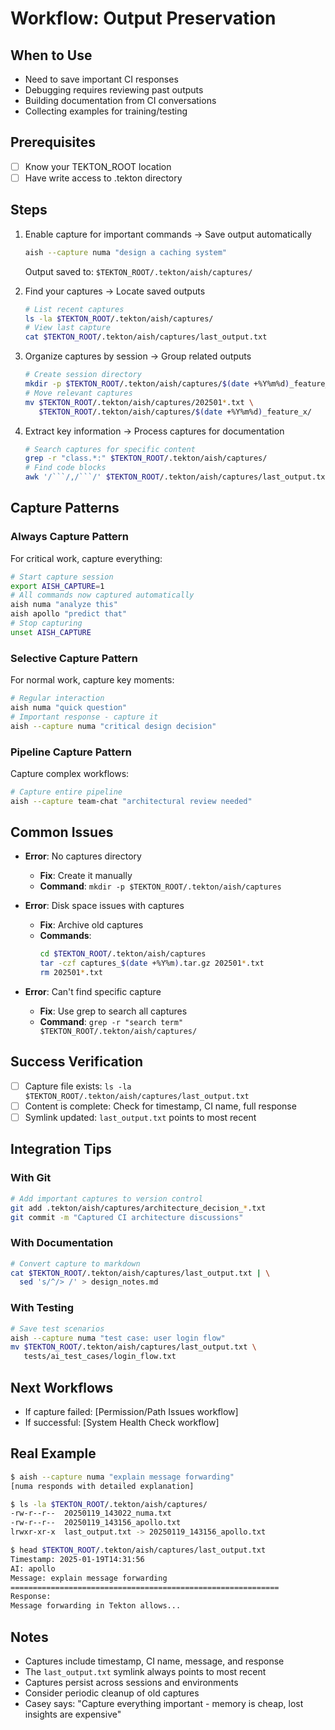 # Workflow: Output Preservation

## When to Use
- Need to save important CI responses
- Debugging requires reviewing past outputs  
- Building documentation from CI conversations
- Collecting examples for training/testing

## Prerequisites
- [ ] Know your TEKTON_ROOT location
- [ ] Have write access to .tekton directory

## Steps

1. Enable capture for important commands → Save output automatically
   ```bash
   aish --capture numa "design a caching system"
   ```
   Output saved to: `$TEKTON_ROOT/.tekton/aish/captures/`

2. Find your captures → Locate saved outputs
   ```bash
   # List recent captures
   ls -la $TEKTON_ROOT/.tekton/aish/captures/
   # View last capture
   cat $TEKTON_ROOT/.tekton/aish/captures/last_output.txt
   ```

3. Organize captures by session → Group related outputs
   ```bash
   # Create session directory
   mkdir -p $TEKTON_ROOT/.tekton/aish/captures/$(date +%Y%m%d)_feature_x
   # Move relevant captures
   mv $TEKTON_ROOT/.tekton/aish/captures/202501*.txt \
      $TEKTON_ROOT/.tekton/aish/captures/$(date +%Y%m%d)_feature_x/
   ```

4. Extract key information → Process captures for documentation
   ```bash
   # Search captures for specific content
   grep -r "class.*:" $TEKTON_ROOT/.tekton/aish/captures/
   # Find code blocks
   awk '/```/,/```/' $TEKTON_ROOT/.tekton/aish/captures/last_output.txt
   ```

## Capture Patterns

### Always Capture Pattern
For critical work, capture everything:
```bash
# Start capture session
export AISH_CAPTURE=1
# All commands now captured automatically
aish numa "analyze this"
aish apollo "predict that"
# Stop capturing
unset AISH_CAPTURE
```

### Selective Capture Pattern  
For normal work, capture key moments:
```bash
# Regular interaction
aish numa "quick question"
# Important response - capture it
aish --capture numa "critical design decision"
```

### Pipeline Capture Pattern
Capture complex workflows:
```bash
# Capture entire pipeline
aish --capture team-chat "architectural review needed"
```

## Common Issues

- **Error**: No captures directory
  - **Fix**: Create it manually
  - **Command**: `mkdir -p $TEKTON_ROOT/.tekton/aish/captures`

- **Error**: Disk space issues with captures
  - **Fix**: Archive old captures
  - **Commands**:
    ```bash
    cd $TEKTON_ROOT/.tekton/aish/captures
    tar -czf captures_$(date +%Y%m).tar.gz 202501*.txt
    rm 202501*.txt
    ```

- **Error**: Can't find specific capture
  - **Fix**: Use grep to search all captures
  - **Command**: `grep -r "search term" $TEKTON_ROOT/.tekton/aish/captures/`

## Success Verification
- [ ] Capture file exists: `ls -la $TEKTON_ROOT/.tekton/aish/captures/last_output.txt`
- [ ] Content is complete: Check for timestamp, CI name, full response
- [ ] Symlink updated: `last_output.txt` points to most recent

## Integration Tips

### With Git
```bash
# Add important captures to version control
git add .tekton/aish/captures/architecture_decision_*.txt
git commit -m "Captured CI architecture discussions"
```

### With Documentation
```bash
# Convert capture to markdown
cat $TEKTON_ROOT/.tekton/aish/captures/last_output.txt | \
  sed 's/^/> /' > design_notes.md
```

### With Testing
```bash
# Save test scenarios
aish --capture numa "test case: user login flow"
mv $TEKTON_ROOT/.tekton/aish/captures/last_output.txt \
   tests/ai_test_cases/login_flow.txt
```

## Next Workflows
- If capture failed: [Permission/Path Issues workflow]
- If successful: [System Health Check workflow]

## Real Example
```bash
$ aish --capture numa "explain message forwarding"
[numa responds with detailed explanation]

$ ls -la $TEKTON_ROOT/.tekton/aish/captures/
-rw-r--r--  20250119_143022_numa.txt
-rw-r--r--  20250119_143156_apollo.txt  
lrwxr-xr-x  last_output.txt -> 20250119_143156_apollo.txt

$ head $TEKTON_ROOT/.tekton/aish/captures/last_output.txt
Timestamp: 2025-01-19T14:31:56
AI: apollo
Message: explain message forwarding
============================================================
Response:
Message forwarding in Tekton allows...
```

## Notes
- Captures include timestamp, CI name, message, and response
- The `last_output.txt` symlink always points to most recent
- Captures persist across sessions and environments
- Consider periodic cleanup of old captures
- Casey says: "Capture everything important - memory is cheap, lost insights are expensive"